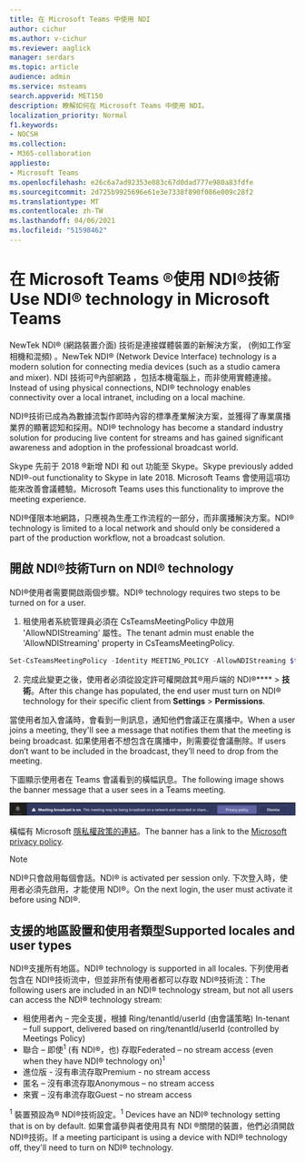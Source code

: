 ```yaml
---
title: 在 Microsoft Teams 中使用 NDI
author: cichur
ms.author: v-cichur
ms.reviewer: aaglick
manager: serdars
ms.topic: article
audience: admin
ms.service: msteams
search.appverid: MET150
description: 瞭解如何在 Microsoft Teams 中使用 NDI。
localization_priority: Normal
f1.keywords:
- NOCSH
ms.collection:
- M365-collaboration
appliesto:
- Microsoft Teams
ms.openlocfilehash: e26c6a7ad92353e083c67d0dad777e980a83fdfe
ms.sourcegitcommit: 2d725b9925696e61e3e7338f890f086e009c28f2
ms.translationtype: MT
ms.contentlocale: zh-TW
ms.lasthandoff: 04/06/2021
ms.locfileid: "51598462"
---
```

# <a name="use-ndi-technology-in-microsoft-teams"></a><span data-ttu-id="8a3ce-103">在 Microsoft Teams ®使用 NDI®技術</span><span class="sxs-lookup"><span data-stu-id="8a3ce-103">Use NDI® technology in Microsoft Teams</span></span>

 <span data-ttu-id="8a3ce-104">NewTek NDI® (網路裝置介面) 技術是連接媒體裝置的新解決方案， (例如工作室相機和混頻) 。</span><span class="sxs-lookup"><span data-stu-id="8a3ce-104">NewTek NDI® (Network Device Interface) technology is a modern solution for connecting media devices (such as a studio camera and mixer).</span></span> <span data-ttu-id="8a3ce-105">NDI 技術可®內部網路 ，包括本機電腦上，而非使用實體連接。</span><span class="sxs-lookup"><span data-stu-id="8a3ce-105">Instead of using physical connections, NDI® technology enables connectivity over a local intranet, including on a local machine.</span></span>

<span data-ttu-id="8a3ce-106">NDI®技術已成為為數據流製作即時內容的標準產業解決方案，並獲得了專業廣播業界的顯著認知和採用。</span><span class="sxs-lookup"><span data-stu-id="8a3ce-106">NDI® technology has become a standard industry solution for producing live content for streams and has gained significant awareness and adoption in the professional broadcast world.</span></span>

<span data-ttu-id="8a3ce-107">Skype 先前于 2018 ®新增 NDI 和 out 功能至 Skype。</span><span class="sxs-lookup"><span data-stu-id="8a3ce-107">Skype previously added NDI®-out functionality to Skype in late 2018.</span></span> <span data-ttu-id="8a3ce-108">Microsoft Teams 會使用這項功能來改善會議體驗。</span><span class="sxs-lookup"><span data-stu-id="8a3ce-108">Microsoft Teams uses this functionality to improve the meeting experience.</span></span>

<span data-ttu-id="8a3ce-109">NDI®僅限本地網路，只應視為生產工作流程的一部分，而非廣播解決方案。</span><span class="sxs-lookup"><span data-stu-id="8a3ce-109">NDI® technology is limited to a local network and should only be considered a part of the production workflow, not a broadcast solution.</span></span>

## <a name="turn-on-ndi-technology"></a><span data-ttu-id="8a3ce-110">開啟 NDI®技術</span><span class="sxs-lookup"><span data-stu-id="8a3ce-110">Turn on NDI® technology</span></span>

<span data-ttu-id="8a3ce-111">NDI®使用者需要開啟兩個步驟。</span><span class="sxs-lookup"><span data-stu-id="8a3ce-111">NDI® technology requires two steps to be turned on for a user.</span></span>

1. <span data-ttu-id="8a3ce-112">租使用者系統管理員必須在 CsTeamsMeetingPolicy 中啟用 'AllowNDIStreaming' 屬性。</span><span class="sxs-lookup"><span data-stu-id="8a3ce-112">The tenant admin must enable the 'AllowNDIStreaming' property in CsTeamsMeetingPolicy.</span></span>

```PowerShell
Set-CsTeamsMeetingPolicy -Identity MEETING_POLICY -AllowNDIStreaming $true
```

2. <span data-ttu-id="8a3ce-113">完成此變更之後，使用者必須從設定許可權開啟其®用戶端的 NDI®\*\*\*\*  >  **技術**。</span><span class="sxs-lookup"><span data-stu-id="8a3ce-113">After this change has populated, the end user must turn on NDI® technology for their specific client from **Settings** > **Permissions**.</span></span>

<span data-ttu-id="8a3ce-114">當使用者加入會議時，會看到一則訊息，通知他們會議正在廣播中。</span><span class="sxs-lookup"><span data-stu-id="8a3ce-114">When a user joins a meeting, they'll see a message that notifies them that the meeting is being broadcast.</span></span> <span data-ttu-id="8a3ce-115">如果使用者不想包含在廣播中，則需要從會議刪除。</span><span class="sxs-lookup"><span data-stu-id="8a3ce-115">If users don’t want to be included in the broadcast, they’ll need to drop from the meeting.</span></span>

<span data-ttu-id="8a3ce-116">下圖顯示使用者在 Teams 會議看到的橫幅訊息。</span><span class="sxs-lookup"><span data-stu-id="8a3ce-116">The following image shows the banner message that a user sees in a Teams meeting.</span></span>

![he NDI® Teams 會議顯示的技術橫幅。](media/NDI-disclosure.png)

<span data-ttu-id="8a3ce-118">橫幅有 Microsoft [隱私權政策的連結](https://aka.ms/teamsprivacy)。</span><span class="sxs-lookup"><span data-stu-id="8a3ce-118">The banner has a link to the [Microsoft privacy policy](https://aka.ms/teamsprivacy).</span></span>

> [!NOTE]
> <span data-ttu-id="8a3ce-119">NDI®只會啟用每個會話。</span><span class="sxs-lookup"><span data-stu-id="8a3ce-119">NDI® is activated per session only.</span></span> <span data-ttu-id="8a3ce-120">下次登入時，使用者必須先啟用，才能使用 NDI®。</span><span class="sxs-lookup"><span data-stu-id="8a3ce-120">On the next login, the user must activate it before using NDI®.</span></span>

## <a name="supported-locales-and-user-types"></a><span data-ttu-id="8a3ce-121">支援的地區設置和使用者類型</span><span class="sxs-lookup"><span data-stu-id="8a3ce-121">Supported locales and user types</span></span>

<span data-ttu-id="8a3ce-122">NDI®支援所有地區。</span><span class="sxs-lookup"><span data-stu-id="8a3ce-122">NDI® technology is supported in all locales.</span></span> <span data-ttu-id="8a3ce-123">下列使用者包含在 NDI®技術流中，但並非所有使用者都可以存取 NDI®技術流：</span><span class="sxs-lookup"><span data-stu-id="8a3ce-123">The following users are included in an NDI® technology stream, but not all users can access the NDI® technology stream:</span></span>

- <span data-ttu-id="8a3ce-124">租使用者內 – 完全支援，根據 Ring/tenantId/userId (由會議策略) </span><span class="sxs-lookup"><span data-stu-id="8a3ce-124">In-tenant – full support, delivered based on ring/tenantId/userId (controlled by Meetings Policy)</span></span>
- <span data-ttu-id="8a3ce-125">聯合 – 即使<sup>1</sup> (有 NDI®，也) 存取</span><span class="sxs-lookup"><span data-stu-id="8a3ce-125">Federated – no stream access (even when they have NDI® technology on)<sup>1</sup></span></span>
- <span data-ttu-id="8a3ce-126">進位版 - 沒有串流存取</span><span class="sxs-lookup"><span data-stu-id="8a3ce-126">Premium - no stream access</span></span>
- <span data-ttu-id="8a3ce-127">匿名 – 沒有串流存取</span><span class="sxs-lookup"><span data-stu-id="8a3ce-127">Anonymous – no stream access</span></span>
- <span data-ttu-id="8a3ce-128">來賓 – 沒有串流存取</span><span class="sxs-lookup"><span data-stu-id="8a3ce-128">Guest – no stream access</span></span>  

<span data-ttu-id="8a3ce-129"><sup>1</sup> 裝置預設為® NDI®技術設定。</span><span class="sxs-lookup"><span data-stu-id="8a3ce-129"><sup>1</sup> Devices have an NDI® technology setting that is on by default.</span></span> <span data-ttu-id="8a3ce-130">如果會議參與者使用具有 NDI ®關閉的裝置，他們必須開啟 NDI®技術。</span><span class="sxs-lookup"><span data-stu-id="8a3ce-130">If a meeting participant is using a device with NDI® technology off, they'll need to turn on NDI® technology.</span></span>
